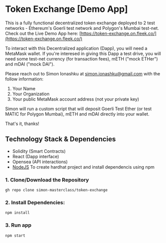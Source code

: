 # Token Exchange [Demo App]

This is a fully functional decentralized token exchange deployed to 2 test networks - Ethereum's Goerli test network and Polygon's Mumbai test-net.
Check out the Live Demo App here: [https://token-exchange.on.fleek.co/](https://token-exchange.on.fleek.co/)

To interact with this Decentralized application (Dapp), you will need a MetaMask wallet. 
If you're interesed in giving this Dapp a test drive, you will need some test-net currency (for transaction fees), mETH ("mock ETHer") and mDAI ("mock DAI").

Please reach out to Simon Ionashku at simon.ionashku@gmail.com with the follow information:

1) Your Name
2) Your Organization
3) Your public MetaMask account address (not your private key)

Simon will run a custom script that will deposit Goerli Test Ether (or test MATIC for Polygon Mumbai), mETH and mDAI directly into your wallet.

That's it, thanks!

## Technology Stack & Dependencies

- Solidity (Smart Contracts)
- React (Dapp interface)
- Opensea (API interactions)
- [NodeJS](https://nodejs.org/en/) To create hardhat project and install dependencis using npm

### 1. Clone/Download the Repository
```
gh repo clone simon-masterclass/token-exchange
```

### 2. Install Dependencies:
```
npm install
```

### 3. Run app
```
npm start
```
